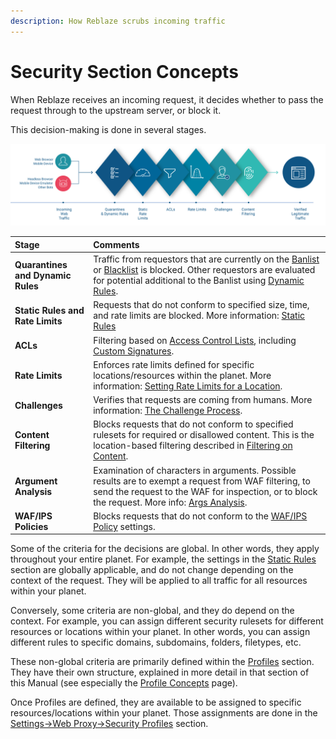 ```yaml
---
description: How Reblaze scrubs incoming traffic
---
```


# Security Section Concepts

When Reblaze receives an incoming request, it decides whether to pass the request through to the upstream server, or block it.

This decision-making is done in several stages. 

![](../../.gitbook/assets/reblaze-stages%20%282%29.png)

| Stage | Comments |
| :--- | :--- |
| **Quarantines and Dynamic Rules** | Traffic from requestors that are currently on the [Banlist](quarantined.md#banlist) or [Blacklist](quarantined.md#blacklist) is blocked. Other requestors are evaluated for potential additional to the Banlist using [Dynamic Rules](dynamic-rules.md). |
| **Static Rules and Rate Limits** | Requests that do not conform to specified size, time, and rate limits are blocked. More information: [Static Rules](static-rules.md) |
| **ACLs** | Filtering based on [Access Control Lists](profiles/acl-policies.md), including [Custom Signatures](profiles/acl-policies.md#custom-signature). |
| **Rate Limits** | Enforces rate limits defined for specific locations/resources within the planet. More information: [Setting Rate Limits for a Location](../settings/web-proxy/security-profiles.md#setting-rate-limits-for-a-location). |
| **Challenges** | Verifies that requests are coming from humans. More information: [The Challenge Process](../reblaze-traffic/traffic-concepts.md#the-challenge-process). |
| **Content Filtering**  | Blocks requests that do not conform to specified rulesets for required or disallowed content. This is the location-based filtering described in [Filtering on Content](../../using-the-product/how-do-i.../filter-by-content.md).  |
| **Argument Analysis** | Examination of characters in arguments. Possible results are to exempt a request from WAF filtering, to send the request to the WAF for inspection, or to block the request. More info: [Args Analysis](args-analysis.md). |
| **WAF/IPS Policies** | Blocks requests that do not conform to the [WAF/IPS Policy](profiles/waf-ips-policies.md) settings. |

Some of the criteria for the decisions are global. In other words, they apply throughout your entire planet. For example, the settings in the [Static Rules](static-rules.md) section are globally applicable, and do not change depending on the context of the request. They will be applied to all traffic for all resources within your planet.

Conversely, some criteria are non-global, and they do depend on the context. For example, you can assign different security rulesets for different resources or locations within your planet. In other words, you can assign different rules to specific domains, subdomains, folders, filetypes, etc. 

These non-global criteria are primarily defined within the [Profiles](profiles/) section. They have their own structure, explained in more detail in that section of this Manual \(see especially the [Profile Concepts](profiles/profile-concepts.md) page\). 

Once Profiles are defined, they are available to be assigned to specific resources/locations within your planet. Those assignments are done in the [Settings-&gt;Web Proxy-&gt;Security Profiles](../settings/web-proxy/) section.

